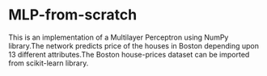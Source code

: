 # MLP-from-scratch
This is an implementation of a Multilayer Perceptron using NumPy library.The network predicts price of the houses in Boston depending upon 13 different attributes.The Boston house-prices dataset can be imported from scikit-learn library.
